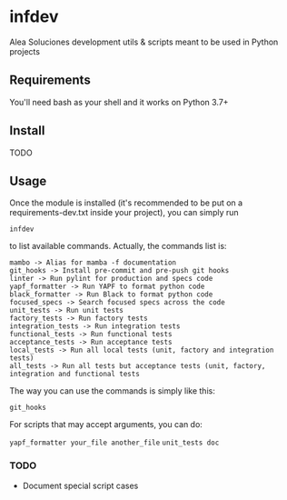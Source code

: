 # infdev

Alea Soluciones development utils & scripts meant to be used in Python projects


## Requirements

You'll need bash as your shell and it works on Python 3.7+


## Install

TODO

## Usage

Once the module is installed (it's recommended to be put on a requirements-dev.txt inside your project), you can simply run

`infdev`

to list available commands. Actually, the commands list is:

```
mambo -> Alias for mamba -f documentation
git_hooks -> Install pre-commit and pre-push git hooks
linter -> Run pylint for production and specs code
yapf_formatter -> Run YAPF to format python code
black_formatter -> Run Black to format python code
focused_specs -> Search focused specs across the code
unit_tests -> Run unit tests
factory_tests -> Run factory tests
integration_tests -> Run integration tests
functional_tests -> Run functional tests
acceptance_tests -> Run acceptance tests
local_tests -> Run all local tests (unit, factory and integration tests)
all_tests -> Run all tests but acceptance tests (unit, factory, integration and functional tests
```

The way you can use the commands is simply like this:

`git_hooks`

For scripts that may accept arguments, you can do:

`yapf_formatter your_file another_file`
`unit_tests doc`



### TODO

- Document special script cases
